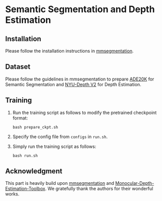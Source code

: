 # Semantic Segmentation and Depth Estimation


## Installation
Please follow the installation instructions in [mmsegmentation](https://github.com/open-mmlab/mmsegmentation/blob/main/docs/en/get_started.md#installation).

## Dataset
Please follow the guidelines in mmsegmentation to prepare [ADE20K](https://github.com/open-mmlab/mmsegmentation/blob/main/docs/en/user_guides/2_dataset_prepare.md#ade20k) for Semantic Segmentation and [NYU-Depth V2](https://github.com/open-mmlab/mmsegmentation/blob/main/docs/en/user_guides/2_dataset_prepare.md#nyu) for Depth Estimation.

## Training
1. Run the training script as follows to modify the pretrained checkpoint format:

   ```
   bash prepare_ckpt.sh
   ```
2. Specify the config file from `configs` in `run.sh`.
3. Simply run the training script as follows:

   ```
   bash run.sh
   ```

## Acknowledgment

This part is heavily build upon [mmsegmentation](https://github.com/open-mmlab/mmsegmentation/tree/main) and [Monocular-Depth-Estimation-Toolbox](https://github.com/zhyever/Monocular-Depth-Estimation-Toolbox/tree/main). We gratefully thank the authors for their wonderful works.